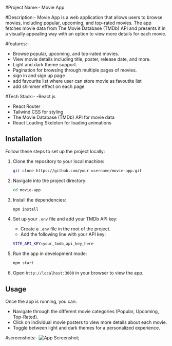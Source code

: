 #Project Name:-
Movie App

#Description:-
Movie App is a web application that allows users to browse movies, including popular, upcoming, and top-rated movies. The app fetches movie data from The Movie Database (TMDb) API and presents it in a visually appealing way with an option to view more details for each movie.

#features:-
- Browse popular, upcoming, and top-rated movies.
- View movie details including title, poster, release date, and more.
- Light and dark theme support.
- Pagination for browsing through multiple pages of movies.
- sign in and sign up page
- add favourite list where user can store movie as favoutite list
- add shimmer effect on each page

#Tech Stack:-
-React.js
- React Router
- Tailwind CSS for styling
- The Movie Database (TMDb) API for movie data
- React Loading Skeleton for loading animations

## Installation

Follow these steps to set up the project locally:

1. Clone the repository to your local machine:
   ```bash
   git clone https://github.com/your-username/movie-app.git
   ```

2. Navigate into the project directory:
   ```bash
   cd movie-app
   ```

3. Install the dependencies:
   ```bash
   npm install
   ```

4. Set up your `.env` file and add your TMDb API key:
   - Create a `.env` file in the root of the project.
   - Add the following line with your API key:
   ```bash
   VITE_API_KEY=your_tmdb_api_key_here
   ```

5. Run the app in development mode:
   ```bash
   npm start
   ```

6. Open `http://localhost:3000` in your browser to view the app.

## Usage

Once the app is running, you can:

- Navigate through the different movie categories (Popular, Upcoming, Top-Rated).
- Click on individual movie posters to view more details about each movie.
- Toggle between light and dark themes for a personalized experience.

#screenshots:-
![App Screenshot](src\assets\screenshots\image.png);


